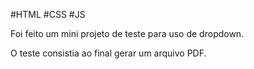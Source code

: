 #HTML #CSS #JS

Foi feito um mini projeto de teste para uso de dropdown.

O teste consistia ao final gerar um arquivo PDF.
